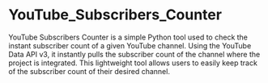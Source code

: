 # YouTube_Subscribers_Counter
YouTube Subscribers Counter is a simple Python tool used to check the instant subscriber count of a given YouTube channel. Using the YouTube Data API v3, it instantly pulls the subscriber count of the channel where the project is integrated. This lightweight tool allows users to easily keep track of the subscriber count of their desired channel.
